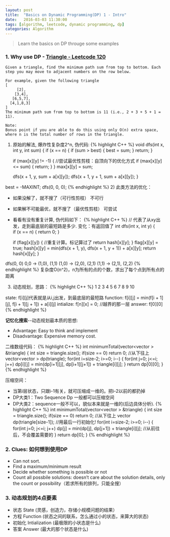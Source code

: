 ```yaml
---
layout: post
title:  "Basics on Dynamic Programming(DP) 1 - Intro"
date:   2016-03-03 11:30:00
tags: [algorithm, leetcode, dynamic programming, dp]
categories: Algorithm
---
```


> Learn the basics on DP througe some examples

### 1. Why use DP - [Triangle - Leetcode 120](https://leetcode.com/problems/triangle/)
```
Given a triangle, find the minimum path sum from top to bottom. Each step you may move to adjacent numbers on the row below.

For example, given the following triangle
[
     [2],
    [3,4],
   [6,5,7],
  [4,1,8,3]
]
The minimum path sum from top to bottom is 11 (i.e., 2 + 3 + 5 + 1 = 11).

Note:
Bonus point if you are able to do this using only O(n) extra space, where n is the total number of rows in the triangle.
```
1) 原始的解法, 爆炸性复杂度2^n, 伪代码:
{% highlight C++ %}
void dfs(int x, int y, int sum) {
    if (x == n) {
        if (sum > best) {
            best = sum;
        }
        return;
    }
    
    if (max[x][y] != -1) {    //尝试最优性剪枝：自顶向下的优化方式
        if (max[x][y] <= sum) {
            return;
        }
    }
    max[x][y] = sum;
    
    dfs(x + 1, y, sum + a[x][y]);
    dfs(x + 1, y + 1, sum + a[x][y]);
}
 
best = -MAXINT;
dfs(0, 0, 0);
{% endhighlight %}
2) 此类方法的优化：

* 如果没解了，就不搜了（可行性剪枝） 不可行
* 如果解不可能最优，就不搜了（最优性剪枝）  可尝试
* 看看有没有重复计算, 伪代码如下：
{% highlight C++ %}
// 代表了从xy出发，走到最底层的最短路是多少. 变化：有返回值了
int dfs(int x, int y) {    
    if (x == n) {
        return 0;
    }
    
    if (flag[x][y]) {  //重复计算。标记算过了
        return hash[x][y];
    }
    flag[x][y] = true;
    hash[x][y] = min(dfs(x + 1, y), dfs(x + 1, y + 1)) + a[x][y];
    return hash[x][y];
}
 
dfs(0, 0)
0,0 -> (1,0), (1,1)
(1,0) -> (2,0), (2,1)
(1,1) -> (2,1), (2,2)
{% endhighlight %}
复杂度O(n^2)，n为所有的点的个数，求出了每个点到所有点的距离

3) 动态规划，思路：
{% highlight C++ %}
1
2 3
4 5 6
7 8 9 10

state: f[i][j]代表就是从i,j出发，到最底层的最短路
function: f[i][j] = min(f[i + 1][j], f[i + 1][j + 1]) + a[i][j]
intialize: f[n][x] = 0; //越界的那一层
answer: f[0][0]
{% endhighlight %}

**记忆化搜索**--动态规划最本质的思想:

* Advantage: Easy to think and implement
* Disadvantage: Expensive memory cost.

二维数组代码：
{% highlight C++ %}
int minimumTotal(vector<vector<int> > &triangle) {
    int size = triangle.size();
    if(size == 0)   return 0;
    //从下往上
    vector<vector<int> > dp(triangle);
    for(int i=size-2; i>=0; i--) {
        for(int j=0; j<=i; j++)
            dp[i][j] = min(dp[i+1][j], dp[i+1][j+1]) + triangle[i][j];
    }
    return dp[0][0];
}
{% endhighlight %}

压缩空间：

* 当第i层状态，只跟i-1有关，就可压缩成一维的。把i-2以前的都扔掉
* DP大类1：Two Sequence Dp 一般都可以压缩空间
* DP大类2：sequence一般不可以，貌似本来就是一维的(后边具体分析).
{% highlight C++ %}
int minimumTotal(vector<vector<int> > &triangle) {
    int size = triangle.size();
    if(size == 0)   return 0;
    //从下往上
    vector<int> dp(triangle[size-1]);   //用最后一行初始化!
    for(int i=size-2; i>=0; i--) {
        for(int j=0; j<=i; j++)
            dp[j] = min(dp[j], dp[j+1]) + triangle[i][j];  //从前往后，不会覆盖需要的
    }
    return dp[0];
}
{% endhighlight %}

### 2. Clues: 如何想到使用DP
* Can not sort.
* Find a maximum/minimum result
* Decide whether something is possible or not
* Count all possbile solutions: doesn’t care about the solution details, only the
count or possibility（若求所有的排列，只能全搜）

### 3. 动态规划的**4点要素**
* 状态 State (灵感，创造力，存储小规模问题的结果）
* 方程 Function (状态之间的联系，怎么通过小的状态，来算大的状态)
* 初始化 Intialization (最极限的小状态是什么)
* 答案 Answer (最大的那个状态是什么)
